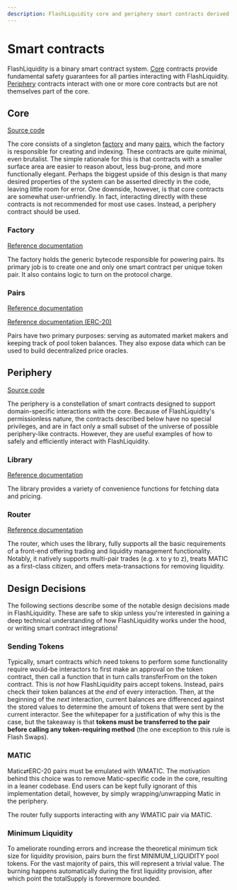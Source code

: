 ```yaml
---
description: FlashLiquidity core and periphery smart contracts derived from UniswapV2
---
```


# Smart contracts

FlashLiquidity is a binary smart contract system. [Core](smart-contracts.md#core) contracts provide fundamental safety guarantees for all parties interacting with FlashLiquidity. [Periphery](smart-contracts.md#periphery) contracts interact with one or more core contracts but are not themselves part of the core.

## Core <a href="#core" id="core"></a>

[Source code](https://github.com/Uniswap/v2-core)

The core consists of a singleton [factory](smart-contracts.md#factory) and many [pairs](smart-contracts.md#pairs), which the factory is responsible for creating and indexing. These contracts are quite minimal, even brutalist. The simple rationale for this is that contracts with a smaller surface area are easier to reason about, less bug-prone, and more functionally elegant. Perhaps the biggest upside of this design is that many desired properties of the system can be asserted directly in the code, leaving little room for error. One downside, however, is that core contracts are somewhat user-unfriendly. In fact, interacting directly with these contracts is not recommended for most use cases. Instead, a periphery contract should be used.

### Factory <a href="#factory" id="factory"></a>

[Reference documentation](https://docs.uniswap.org/protocol/V2/reference/smart-contracts/factory)

The factory holds the generic bytecode responsible for powering pairs. Its primary job is to create one and only one smart contract per unique token pair. It also contains logic to turn on the protocol charge.

### Pairs <a href="#pairs" id="pairs"></a>

[Reference documentation](https://docs.uniswap.org/protocol/V2/reference/smart-contracts/pair)

[Reference documentation (ERC-20)](https://docs.uniswap.org/protocol/V2/reference/smart-contracts/Pair-ERC-20)

Pairs have two primary purposes: serving as automated market makers and keeping track of pool token balances. They also expose data which can be used to build decentralized price oracles.

## Periphery <a href="#periphery" id="periphery"></a>

[Source code](https://github.com/Uniswap/uniswap-v2-periphery)

The periphery is a constellation of smart contracts designed to support domain-specific interactions with the core. Because of FlashLiquidity's permissionless nature, the contracts described below have no special privileges, and are in fact only a small subset of the universe of possible periphery-like contracts. However, they are useful examples of how to safely and efficiently interact with FlashLiquidity.

### Library <a href="#library" id="library"></a>

[Reference documentation](https://docs.uniswap.org/protocol/V2/reference/smart-contracts/library)

The library provides a variety of convenience functions for fetching data and pricing.

### Router <a href="#router" id="router"></a>

[Reference documentation](https://docs.uniswap.org/protocol/V2/reference/smart-contracts/router-02)

The router, which uses the library, fully supports all the basic requirements of a front-end offering trading and liquidity management functionality. Notably, it natively supports multi-pair trades (e.g. x to y to z), treats MATIC as a first-class citizen, and offers meta-transactions for removing liquidity.

## Design Decisions <a href="#design-decisions" id="design-decisions"></a>

The following sections describe some of the notable design decisions made in FlashLiquidity. These are safe to skip unless you're interested in gaining a deep technical understanding of how FlashLiquidity works under the hood, or writing smart contract integrations!

### Sending Tokens <a href="#sending-tokens" id="sending-tokens"></a>

Typically, smart contracts which need tokens to perform some functionality require would-be interactors to first make an approval on the token contract, then call a function that in turn calls transferFrom on the token contract. This is _not_ how FlashLiquidity pairs accept tokens. Instead, pairs check their token balances at the _end_ of every interaction. Then, at the beginning of the _next_ interaction, current balances are differenced against the stored values to determine the amount of tokens that were sent by the current interactor. See the whitepaper for a justification of why this is the case, but the takeaway is that **tokens must be transferred to the pair before calling any token-requiring method** (the one exception to this rule is Flash Swaps).

### MATIC <a href="#matic" id="matic"></a>

Matic⇄ERC-20 pairs must be emulated with WMATIC. The motivation behind this choice was to remove Matic-specific code in the core, resulting in a leaner codebase. End users can be kept fully ignorant of this implementation detail, however, by simply wrapping/unwrapping Matic in the periphery.

The router fully supports interacting with any WMATIC pair via MATIC.

### Minimum Liquidity <a href="#minimum-liquidity" id="minimum-liquidity"></a>

To ameliorate rounding errors and increase the theoretical minimum tick size for liquidity provision, pairs burn the first MINIMUM\_LIQUIDITY pool tokens. For the vast majority of pairs, this will represent a trivial value. The burning happens automatically during the first liquidity provision, after which point the totalSupply is forevermore bounded.
